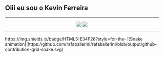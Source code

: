 ## Oiii eu sou o Kevin Ferreira
<hr>
<div  align="center">
  <a href="https://github.com/kevinLyf">
  <img height="160em" src="https://github-readme-stats.vercel.app/api?username=kevinLyf&show_icons=true&theme=tokyonight&include_all_commits=true&count_private=true"/>
  <img height="160em" src="https://github-readme-stats.vercel.app/api/top-langs/?username=kevinLyf&layout=compact&langs_count=7&theme=tokyonight"/>
</div>
<hr>
  <a href="https://img.shields.io/badge/HTML5-E34F26?style=for-the-badge&logo=html5&logoColor=white"></a>
  <a href="https://img.shields.io/badge/CSS3-1572B6?style=for-the-badge&logo=css3&logoColor=white"></a>
  <a href="https://img.shields.io/badge/Bootstrap-563D7C?style=for-the-badge&logo=bootstrap&logoColor=whitehttps://img.shields.io/badge/JavaScript-F7DF1E?style=for-the-   badge&logo=javascript&logoColor=black"></a>
  <a href="https://img.shields.io/badge/HTML5-E34F26?style=for-the-badge&logo=html5&logoColor=white"></a>https://img.shields.io/badge/HTML5-E34F26?style=for-the-
![Snake animation](https://github.com/rafaballerini/rafaballerini/blob/output/github-contribution-grid-snake.svg)
